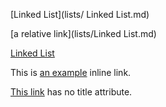 [Linked List](lists/ Linked List.md)

[a relative link](lists/Linked List.md)

[Linked List](http://example.com/ "Title") 

This is [an example](http://example.com/ "Title") inline link.

[This link](http://example.net/) has no title attribute.
